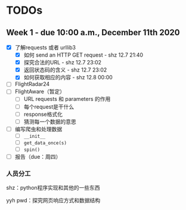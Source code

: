 # TODOs

## Week 1 - due 10:00 a.m., December 11th 2020

- [x] 了解requests 或者 urllib3
  - [x] 如何 send an HTTP GET request - shz 12.7 21:40
  - [x] 探究合法的URL - shz 12.7 23:02
  - [x] 返回状态码的含义 - shz 12.7 23:02
  - [x] 如何获取相应的内容 - shz 12.8 00:00
- [ ] FlightRadar24
- [ ] FlightAware（暂定）
  - [ ] URL requests 和 parameters 的作用
  - [ ] 每个request是干什么
  - [ ] response格式化
  - [ ] 猜测每一个数据的意思
- [ ] 编写爬虫和处理数据
  - [ ] ```__init__```
  - [ ] ```get_data_once(s)```
  - [ ] ```spin()```
- [ ] 报告（due：周四）

### 人员分工

shz：python程序实现和其他的一些东西

yyh pwd：探究网页响应方式和数据结构
